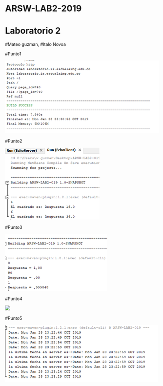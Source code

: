 # ARSW-LAB2-2019

# Laboratorio 2

#Mateo guzman,
#Italo Novoa

#Punto1

![](ARSW-LAB2-019/img/punto1.PNG)

#Punto2

![](ARSW-LAB2-019/img/punto2.PNG)

#Punto3

![](ARSW-LAB2-019/img/punto3.PNG)

#Punto4

![](ARSW-LAB2-019/img/punto4.PNG)

#Punto5

![](ARSW-LAB2-019/img/punto5.PNG)
